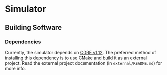 # Simulator

## Building Software
### Dependencies
Currently, the simulator depends on [OGRE v1.12](https://github.com/OGRECave/ogre).
The preferred method of installing this dependency is to use CMake and build it as an external project.
Read the external project documentation (in `external/README.md`) for more info.

